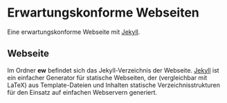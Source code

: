 # Erwartungskonforme Webseiten
Eine erwartungskonforme Webseite mit [Jekyll](http://jekyllrb.com).

## Webseite
Im Ordner __ew__ befindet sich das Jekyll-Verzeichnis der Webseite.
[Jekyll](http://jekyllrb.com) ist ein einfacher Generator für statische Webseiten,
der (vergleichbar mit LaTeX) aus Template-Dateien und Inhalten statische
Verzeichnisstrukturen für den Einsatz auf einfachen Webservern generiert.
